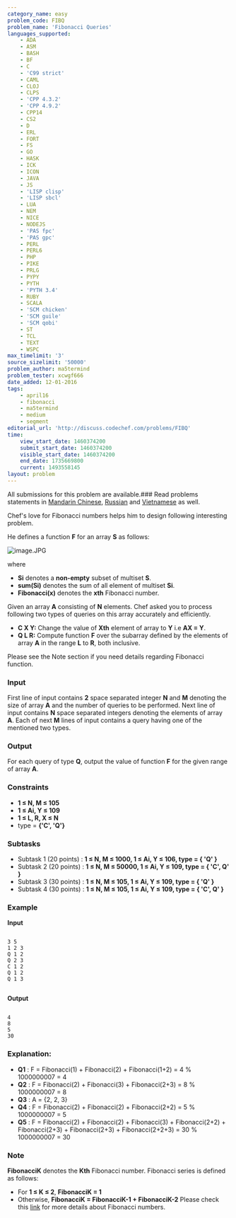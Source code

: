 ```yaml
---
category_name: easy
problem_code: FIBQ
problem_name: 'Fibonacci Queries'
languages_supported:
    - ADA
    - ASM
    - BASH
    - BF
    - C
    - 'C99 strict'
    - CAML
    - CLOJ
    - CLPS
    - 'CPP 4.3.2'
    - 'CPP 4.9.2'
    - CPP14
    - CS2
    - D
    - ERL
    - FORT
    - FS
    - GO
    - HASK
    - ICK
    - ICON
    - JAVA
    - JS
    - 'LISP clisp'
    - 'LISP sbcl'
    - LUA
    - NEM
    - NICE
    - NODEJS
    - 'PAS fpc'
    - 'PAS gpc'
    - PERL
    - PERL6
    - PHP
    - PIKE
    - PRLG
    - PYPY
    - PYTH
    - 'PYTH 3.4'
    - RUBY
    - SCALA
    - 'SCM chicken'
    - 'SCM guile'
    - 'SCM qobi'
    - ST
    - TCL
    - TEXT
    - WSPC
max_timelimit: '3'
source_sizelimit: '50000'
problem_author: ma5termind
problem_tester: xcwgf666
date_added: 12-01-2016
tags:
    - april16
    - fibonacci
    - ma5termind
    - medium
    - segment
editorial_url: 'http://discuss.codechef.com/problems/FIBQ'
time:
    view_start_date: 1460374200
    submit_start_date: 1460374200
    visible_start_date: 1460374200
    end_date: 1735669800
    current: 1493558145
layout: problem
---
```

All submissions for this problem are available.###  Read problems statements in [Mandarin Chinese](http://www.codechef.com/download/translated/APRIL16/mandarin/FIBQ.pdf), [Russian](http://www.codechef.com/download/translated/APRIL16/russian/FIBQ.pdf) and [Vietnamese](http://www.codechef.com/download/translated/APRIL16/vietnamese/FIBQ.pdf) as well.

Chef's love for Fibonacci numbers helps him to design following interesting problem.

He defines a function **F** for an array **S** as follows:

![](https://s3.amazonaws.com/hr-challenge-images/19693/1459283019-4876ee08cd-image.JPG "image.JPG")

where

- **Si** denotes a **non-empty** subset of multiset **S**.
- **sum(Si)** denotes the sum of all element of multiset **Si**.
- **Fibonacci(x)** denotes the **xth** Fibonacci number.

Given an array **A** consisting of **N** elements. Chef asked you to process following two types of queries on this array accurately and efficiently.

- **C X Y:** Change the value of **Xth** element of array to **Y** i.e **AX = Y**.
- **Q L R:** Compute function **F** over the subarray defined by the elements of array **A** in the range **L** to **R**, both inclusive.

Please see the Note section if you need details regarding Fibonacci function.

### Input

First line of input contains **2** space separated integer **N** and **M** denoting the size of array **A** and the number of queries to be performed. Next line of input contains **N** space separated integers denoting the elements of array **A**. Each of next **M** lines of input contains a query having one of the mentioned two types.

### Output

For each query of type **Q**, output the value of function **F** for the given range of array **A**.

### Constraints

- **1 ≤ N, M ≤ 105**
- **1 ≤ Ai, Y ≤ 109**
- **1 ≤ L, R, X ≤ N**
- type = **{'C', 'Q'}**

### Subtasks

- Subtask 1 (20 points) : **1 ≤ N, M ≤ 1000, 1 ≤ Ai, Y ≤ 106, type = { 'Q' }**
- Subtask 2 (20 points) : **1 ≤ N, M ≤ 50000, 1 ≤ Ai, Y ≤ 109, type = { 'C', Q' }**
- Subtask 3 (30 points) : **1 ≤ N, M ≤ 105, 1 ≤ Ai, Y ≤ 109, type = { 'Q' }**
- Subtask 4 (30 points) : **1 ≤ N, M ≤ 105, 1 ≤ Ai, Y ≤ 109, type = { 'C', Q' }**

### Example

**Input**

```

3 5
1 2 3
Q 1 2
Q 2 3
C 1 2
Q 1 2
Q 1 3


```
**Output**

```

4
8
5
30

```
### Explanation:

- **Q1** : F = Fibonacci(1) + Fibonacci(2) + Fibonacci(1+2) = 4 % 1000000007 = 4
- **Q2** : F = Fibonacci(2) + Fibonacci(3) + Fibonacci(2+3) = 8 % 1000000007 = 8
- **Q3** : A = {2, 2, 3}
- **Q4** : F = Fibonacci(2) + Fibonacci(2) + Fibonacci(2+2) = 5 % 1000000007 = 5
- **Q5** : F = Fibonacci(2) + Fibonacci(2) + Fibonacci(3) + Fibonacci(2+2) + Fibonacci(2+3) + Fibonacci(2+3) + Fibonacci(2+2+3) = 30 % 1000000007 = 30

### Note

**FibonacciK** denotes the **Kth** Fibonacci number. Fibonacci series is defined as follows:

- For **1 ≤ K ≤ 2**, **FibonacciK = 1**
- Otherwise, **FibonacciK = FibonacciK-1 + FibonacciK-2**
Please check this [link](https://en.wikipedia.org/wiki/Fibonacci_number) for more details about Fibonacci numbers.